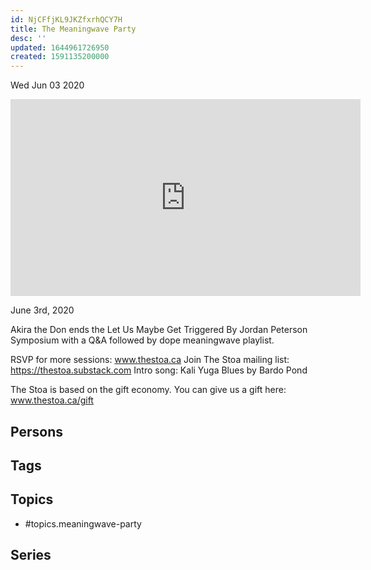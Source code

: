 ```yaml
---
id: NjCFfjKL9JKZfxrhQCY7H
title: The Meaningwave Party
desc: ''
updated: 1644961726950
created: 1591135200000
---
```





Wed Jun 03 2020

<iframe width="560" height="315" src="https://www.youtube.com/embed/1Dgkux5tSDU" title="The Meaningwave Party w/ Akira the Don" frameborder="0" allow="accelerometer; autoplay; clipboard-write; encrypted-media; gyroscope; picture-in-picture" allowfullscreen ></iframe>

June 3rd, 2020

Akira the Don ends the Let Us Maybe Get Triggered By Jordan Peterson Symposium with a Q&A followed by dope meaningwave playlist.

RSVP for more sessions: www.thestoa.ca
Join The Stoa mailing list: https://thestoa.substack.com
Intro song: Kali Yuga Blues by Bardo Pond

The Stoa is based on the gift economy. You can give us a gift here: www.thestoa.ca/gift

## Persons



## Tags



## Topics

- #topics.meaningwave-party

## Series




